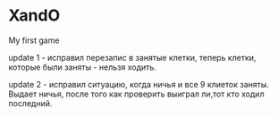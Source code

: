 # XandO
My first game

update 1 - исправил перезапис в занятые клетки, теперь клетки, которые были заняты  - нельзя ходить.


update 2 - исправил ситуацию, когда ничья и все 9 клиеток заняты. Выдает ничья, после того как проверить выиграл ли,тот кто ходил последний.
